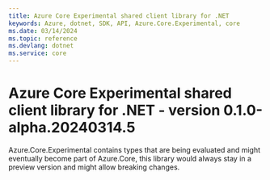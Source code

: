 ```yaml
---
title: Azure Core Experimental shared client library for .NET
keywords: Azure, dotnet, SDK, API, Azure.Core.Experimental, core
ms.date: 03/14/2024
ms.topic: reference
ms.devlang: dotnet
ms.service: core
---
```

# Azure Core Experimental shared client library for .NET - version 0.1.0-alpha.20240314.5 


Azure.Core.Experimental contains types that are being evaluated and might eventually become part of Azure.Core, this library would always stay in a preview version and might allow breaking changes.

